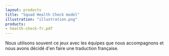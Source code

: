 ```yaml
---
layout: products
title: "Squad Health Check model"
illustration: "illustration.png"
products:
- health-check-fr.pdf
---
```


Nous utilisons souvent ce jeux avec les équipes que nous accompagnons et nous avons décidé d'en faire une traduction française.
